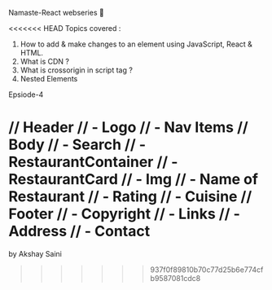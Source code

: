 Namaste-React webseries 🚀

<<<<<<< HEAD
Topics covered : 

1. How to add & make changes to an element using JavaScript, React & HTML.
2. What is CDN ?
3. What is crossorigin in script tag ?
4. Nested Elements 

Epsiode-4 

// Header
// - Logo
// - Nav Items
// Body
// - Search
// - RestaurantContainer
// - RestaurantCard
//   - Img
//   - Name of Restaurant
//   - Rating
//   - Cuisine
// Footer
// - Copyright
// - Links
// - Address
// - Contact
=======
by Akshay Saini
>>>>>>> 937f0f89810b70c77d25b6e774cfb9587081cdc8
